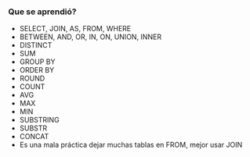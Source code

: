 ### Que se aprendió?
* SELECT, JOIN, AS, FROM, WHERE
* BETWEEN, AND, OR, IN, ON, UNION, INNER
* DISTINCT
* SUM
* GROUP BY
* ORDER BY
* ROUND
* COUNT
* AVG
* MAX
* MIN
* SUBSTRING
* SUBSTR
* CONCAT
* Es una mala práctica dejar muchas tablas en FROM, mejor usar JOIN
